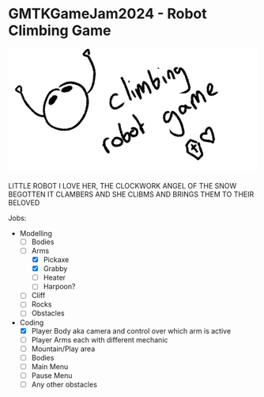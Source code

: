 # GMTKGameJam2024 - Robot Climbing Game
![drawing of a robot, the text robot climbing game is next to it with an icon of a coffin and a heart](robot.png)


LITTLE ROBOT I LOVE HER, THE CLOCKWORK ANGEL OF THE SNOW BEGOTTEN IT CLAMBERS AND SHE CLIBMS AND BRINGS THEM TO THEIR BELOVED


Jobs:
- Modelling
  - [ ] Bodies
  - [ ] Arms
    - [x] Pickaxe
    - [x] Grabby
    - [ ] Heater
    - [ ] Harpoon?
  - [ ] Cliff
  - [ ] Rocks
  - [ ] Obstacles
- Coding
  - [x] Player Body aka camera and control over which arm is active
  - [ ] Player Arms each with different mechanic
  - [ ] Mountain/Play area
  - [ ] Bodies
  - [ ] Main Menu
  - [ ] Pause Menu
  - [ ] Any other obstacles
